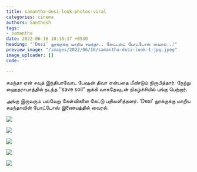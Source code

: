 ```yaml
---
title: samantha-desi-look-photos-viral
categories: cinema
authors: Santhosh
tags:
- samantha
date: 2022-06-16 10:18:17 +0530
heading: "'Desi' லூக்குக்கு மாறிய சமந்தா.. லேட்டஸ்ட் போட்டோஸ் வைரல்..!"
preview_image: "/images/2022/06/16/samantha-desi-look-1-jpg.jpeg"
image_uploader: []
code: ''

---
```

சமந்தா ஏன் சவுத் இந்தியாவோட பேஷன் திவா என்பதை மீண்டும் நிரூபித்தார். நேற்று ஹைதராபாத்தில் நடந்த ''save soil" ஜக்கி வாசுதேவுடன் நிகழ்ச்சியில் பங்கு பெற்றார்.

அங்கு இருவரும் பல்வேறு கேள்விகளை கேட்டு பதிலளித்தனர். 'Desi' லூக்குக்கு மாறிய சமந்தாவின் போட்டோஸ் இணையத்தில் வைரல்.

![](/images/2022/06/16/samantha-4-jpg.jpeg)

![](/images/2022/06/16/samantha-2-jpg.jpeg)

![](/images/2022/06/16/samantha-3-jpg.jpeg)

![](/images/2022/06/16/samantha-5-jpg.jpeg)

![](/images/2022/06/16/samantha-1-jpg.jpeg)
